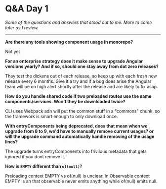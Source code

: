 # Q&A Day 1

*Some of the questions and answers that stood out to me. More to come later as I review.*

---
**Are there any tools showing component usage in monorepo?**

Not yet

**For an enterprise strategy does it make sense to upgrade Angular versions yearly? And if so, should one stay away from dot zero releases?**

They test the dickens out of each release, so keep up with each fresh new release every 6 months. Give it a try and if a bug does arise the Angular team will be on high alert shortly after the release and are likely to fix asap.

**How do you handle shared code if two preloaded routes use the same components/services. Won't they be downloaded twice?**

CLI uses Webpack adn will put the common stuff in a "commons" chunk, so the framework is smart enough to only download once.

**With entryComponents being deprecated, does that mean when we upgrade from 8 to 9, we'd have to manually remove current usages? or will the upgrade command automatically handle removing of the usage lines?**

The upgrade turns entryComponents into frivilous metadata that gets ignored if you dont remove it.

**How is `EMPTY` different than `of(null)`?**

Preloading context EMPTY vs of(null) is unclear.
In Observable context EMPTY is an that observable never emits anything while of(null) emits null.
